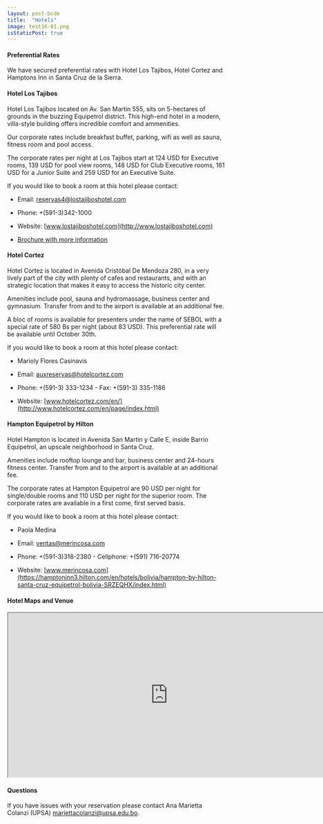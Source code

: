 ```yaml
---
layout: post-bcde
title:  "Hotels"
image: test16-01.png
isStaticPost: true
---
```



#### Preferential Rates
We have secured preferential rates with Hotel Los Tajibos, Hotel Cortez and Hamptons Inn in Santa Cruz de la Sierra.

#### Hotel Los Tajibos
Hotel Los Tajibos located on Av. San Martin 555, sits on 5-hectares of grounds in the buzzing Equipetrol district. This high-end hotel in a modern, villa-style building offers incredible comfort and ammenities.

Our corporate rates include breakfast buffet, parking, wifi as well as sauna, fitness room and pool access.

The corporate rates per night at Los Tajibos start at 124 USD for Executive rooms, 139 USD for pool view rooms, 148 USD for Club Executive rooms, 161 USD for a Junior Suite and 259 USD for an Executive Suite.

If you would like to book a room at  this hotel please contact:

* Email: [reservas4@lostajiboshotel.com](mailto:reservas4@lostajiboshotel.com)

* Phone: +(591-3)342-1000

* Website: [www.lostajiboshotel.com](http://www.lostajiboshotel.com)

* <a href="/assets/brochuretajibos.pdf" target="_blank"> Brochure with more information </a>


#### Hotel Cortez
Hotel Cortez is located in Avenida Cristóbal De Mendoza 280, in a very lively part of the city with plenty of cafes and restaurants, and with an strategic location that makes it easy to access the historic city center.

Amenities include pool, sauna and hydromassage, business center and gymnasium. Transfer from and to the airport is available at an additional fee.

A bloc of rooms is available for presenters under the name of SEBOL with a special rate of 580 Bs per night (about 83 USD). This preferential rate will be available until October 30th.

If you would like to book a room at  this hotel please contact:

* Marioly Flores Casinavis

* Email:   [auxreservas@hotelcortez.com](mailto:auxreservas@hotelcortez.com)

* Phone: +(591-3) 333-1234 - Fax: +(591-3) 335-1186  

* Website: [www.hotelcortez.com/en/](http://www.hotelcortez.com/en/page/index.html)


#### Hampton Equipetrol by Hilton
Hotel Hampton is located in Avenida San Martin y Calle E, inside Barrio Equipetrol, an upscale neighborhood in Santa Cruz.

Amenities include rooftop lounge and bar, business center and 24-hours fitness center. Transfer from and to the airport is available at an additional fee.

The corporate rates at Hampton Equipetrol  are 90 USD per night for single/double rooms and 110 USD per night for the superior room. The corporate rates are available in a first come, first served basis.

If you would like to book a room at  this hotel please contact:

* Paola Medina

* Email: [ventas@merincosa.com](mailto:ventas@merincosa.com)

* Phone: +(591-3)318-2380 - Cellphone: +(591) 716-20774

* Website: [www.merincosa.com](https://hamptoninn3.hilton.com/en/hotels/bolivia/hampton-by-hilton-santa-cruz-equipetrol-bolivia-SRZEQHX/index.html)


#### Hotel Maps and Venue

<iframe src="https://www.google.com/maps/d/u/0/embed?mid=16KssEN5HcMp-E91gHaE9phE_K5Q4rigT" width="740" height="380"></iframe>

#### Questions

If you have issues with your reservation please contact Ana Marietta Colanzi (UPSA)  [mariettacolanzi@upsa.edu.bo](mailto:mariettacolanzi@upsa.edu.bo).


<!-- ![image-title-here](/img/posts/Registration-01.png){:class="img-responsive"} -->
